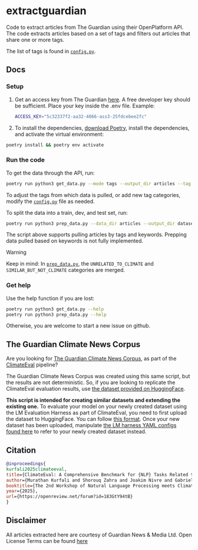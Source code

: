 # extractguardian

Code to extract articles from The Guardian using their OpenPlatform API.
The code extracts articles based on a set of tags and filters out articles that share one or more tags.

The list of tags is found in [`config.py`](config.py).

## Docs

### Setup

1. Get an access key from The Guardian [here](https://open-platform.theguardian.com/access/).
    A free developer key should be sufficient. Place your key inside the .env file. Example:

    ```bash
    ACCESS_KEY="5c32337f2-aa32-4066-ass3-25fdcebee2fc"
    ```

2. To install the dependencies, [download Poetry](https://python-poetry.org/docs/), install the dependencies, and activate the virtual environment: 

```bash
poetry install && poetry env activate
```

### Run the code

To get the data through the API, run:

```bash
poetry run python3 get_data.py --mode tags --output_dir articles --tag all
```

To adjust the tags from which data is pulled, or add new tag categories, modify the [`config.py`](config.py) file as needed.

To split the data into a train, dev, and test set, run:

```bash
poetry run python3 prep_data.py --data_dir articles --output_dir dataset
```

The script above supports pulling articles by tags and keywords. Prepping data pulled based on keywords is not fully implemented.

> [!WARNING]  
> Keep in mind:
> In [`prep_data.py`](prep_data.py), the `UNRELATED_TO_CLIMATE` and `SIMILAR_BUT_NOT_CLIMATE` categories are merged.

### Get help

Use the help function if you are lost:

```bash
poetry run python3 get_data.py --help
poetry run python3 prep_data.py --help
```

Otherwise, you are welcome to start a new issue on github.

## The Guardian Climate News Corpus

Are you looking for [The Guardian Climate News Corpus](https://huggingface.co/datasets/NLP-RISE/guardian_climate_news_corpus), as part of the [ClimateEval](https://github.com/MurathanKurfali/ClimateEval-Yaml) pipeline?

The Guardian Climate News Corpus was created using this same script, but the results are not deterministic. So, if you are looking to replicate the ClimateEval evaluation results, use [the dataset provided on HuggingFace](https://huggingface.co/datasets/NLP-RISE/guardian_climate_news_corpus).

**This script is intended for creating similar datasets and extending the existing one.** To evaluate your model on your newly created dataset using the LM Evaluation Harness as part of ClimateEval, you need to first upload the dataset to HuggingFace. You can follow [this format](https://huggingface.co/datasets/NLP-RISE/guardian_climate_news_corpus/tree/main). Once your new dataset has been uploaded, manipulate [the LM harness YAML configs found here](https://github.com/MurathanKurfali/ClimateEval-Yaml/tree/main/guardian_climate_news) to refer to your newly created dataset instead.

## Citation

```bibtex
@inproceedings{
kurfali2025climateeval,
title={ClimateEval: A Comprehensive Benchmark for {NLP} Tasks Related to Climate Change},
author={Murathan Kurfali and Shorouq Zahra and Joakim Nivre and Gabriele Messori},
booktitle={The 2nd Workshop of Natural Language Processing meets Climate Change},
year={2025},
url={https://openreview.net/forum?id=183GtY94tB}
}
```

## Disclaimer

All articles extracted here are courtesy of Guardian News & Media Ltd.
Open License Terms can be found [here](https://www.theguardian.com/info/2022/nov/01/open-licence-terms)
